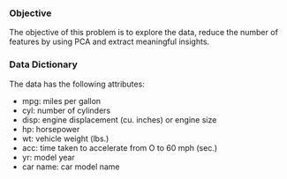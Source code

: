 ### Objective

The objective of this problem is to explore the data, reduce the number of features by using PCA and extract meaningful insights.

### Data Dictionary

The data has the following attributes:

- mpg: miles per gallon
- cyl: number of cylinders
- disp: engine displacement (cu. inches) or engine size
- hp: horsepower
- wt: vehicle weight (lbs.)
- acc: time taken to accelerate from O to 60 mph (sec.)
- yr: model year
- car name: car model name